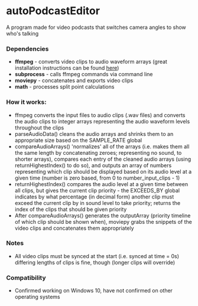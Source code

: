 # autoPodcastEditor
A program made for video podcasts that switches camera angles to show who's talking

### Dependencies
- **ffmpeg** - converts video clips to audio waveform arrays (great installation instructions can be found [here](https://www.wikihow.com/Install-FFmpeg-on-Windows))
- **subprocess** - calls ffmpeg commands via command line
- **moviepy** - concatenates and exports video clips
- **math** - processes split point calculations

### How it works:
- ffmpeg converts the input files to audio clips (.wav files) and converts the audio clips to integer arrays representing the audio waveform levels throughout the clips
- parseAudioData() cleans the audio arrays and shrinks them to an appropriate size based on the SAMPLE_RATE global
- compareAudioArrays() 'normalizes' all of the arrays (i.e. makes them all the same length by concatenating zeroes; representing no sound, to shorter arrays), compares each entry of the cleaned audio arrays (using returnHighestIndex() to do so), and outputs an array of numbers representing which clip should be displayed based on its audio level at a given time (number is zero based, from 0 to number_input_clips - 1)
- returnHighestIndex() compares the audio level at a given time between all clips, but gives the current clip priority - the EXCEEDS_BY global indicates by what percentage (in decimal form) another clip must exceed the current clip by in sound level to take priority; returns the index of the clips that should be given priority
- After compareAudioArrays() generates the outputArray (priority timeline of which clip should be shown when), moviepy grabs the snippets of the video clips and concatenates them appropriately

### Notes
- All video clips must be synced at the start (i.e. synced at time = 0s) differing lengths of clips is fine, though (longer clips will override)

### Compatibility
- Confirmed working on Windows 10, have not confirmed on other operating systems
